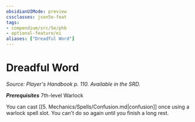 ```yaml
---
obsidianUIMode: preview
cssclasses: json5e-feat
tags:
- compendium/src/5e/phb
- optional-feature/ei
aliases: ["Dreadful Word"]
---
```

# Dreadful Word
*Source: Player's Handbook p. 110. Available in the SRD.*  

***Prerequisites*** 7th-level Warlock

You can cast [[5. Mechanics/Spells/Confusion.md\|confusion]] once using a warlock spell slot. You can't do so again until you finish a long rest.